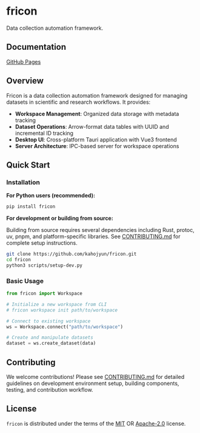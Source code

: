 # fricon

Data collection automation framework.

## Documentation

[GitHub Pages](https://kahojyun.github.io/fricon/)

## Overview

Fricon is a data collection automation framework designed for managing datasets in scientific and research workflows. It provides:

- **Workspace Management**: Organized data storage with metadata tracking
- **Dataset Operations**: Arrow-format data tables with UUID and incremental ID tracking
- **Desktop UI**: Cross-platform Tauri application with Vue3 frontend
- **Server Architecture**: IPC-based server for workspace operations

## Quick Start

### Installation

**For Python users (recommended):**

```bash
pip install fricon
```

**For development or building from source:**

Building from source requires several dependencies including Rust, protoc, uv, pnpm, and platform-specific libraries. See [CONTRIBUTING.md](CONTRIBUTING.md) for complete setup instructions.

```bash
git clone https://github.com/kahojyun/fricon.git
cd fricon
python3 scripts/setup-dev.py
```

### Basic Usage

```python
from fricon import Workspace

# Initialize a new workspace from CLI
# fricon workspace init path/to/workspace

# Connect to existing workspace
ws = Workspace.connect("path/to/workspace")

# Create and manipulate datasets
dataset = ws.create_dataset(data)
```

## Contributing

We welcome contributions! Please see [CONTRIBUTING.md](CONTRIBUTING.md) for detailed guidelines on development environment setup, building components, testing, and contribution workflow.

## License

`fricon` is distributed under the terms of the
[MIT](https://spdx.org/licenses/MIT.html) OR
[Apache-2.0](https://spdx.org/licenses/Apache-2.0.html) license.
